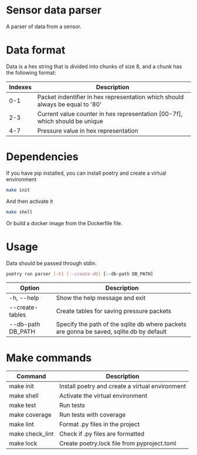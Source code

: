 # Sensor data parser
A parser of data from a sensor.
# Data format
Data is a hex string that is divided into chunks of size 8, and a chunk has the following format:

| Indexes       | Description                                                                   |
|---------------|-------------------------------------------------------------------------------|
| 0-1           | Packet indentifier in hex representation which should always be equal to '80' |
| 2-3     | Current value counter in hex representation [00-7f], which should be unique   |
| 4-7 | Pressure value in hex representation                                          |

# Dependencies
If you have pip installed, you can install poetry and create a virtual environment
```sh
make init
```
And then activate it
```sh
make shell
```
Or build a docker image from the Dockerfile file. 

# Usage
Data should be passed through stdin.
```sh
poetry run parser [-h] [--create-db] [--db-path DB_PATH]
```
| Option            | Description                                                                              |
|-------------------|------------------------------------------------------------------------------------------|
| -h, --help        | Show the help message and exit                                                           |
| --create-tables   | Create tables for saving pressure packets                                                |
| --db-path DB_PATH | Specify the path of the sqlite db where packets are gonna be saved, sqlite.db by default |
# Make commands
| Command         | Description                                     |
|-----------------|-------------------------------------------------|
| make init       | Install poetry and create a virtual environment |
| make shell      | Activate the virtual environment                |
| make test       | Run tests                                       |
| make coverage   | Run tests with coverage                         |
| make lint       | Format .py files in the project                 |
| make check_lint | Check if .py files are formatted                |
| make lock       | Create poetry.lock file from pyproject.toml     |